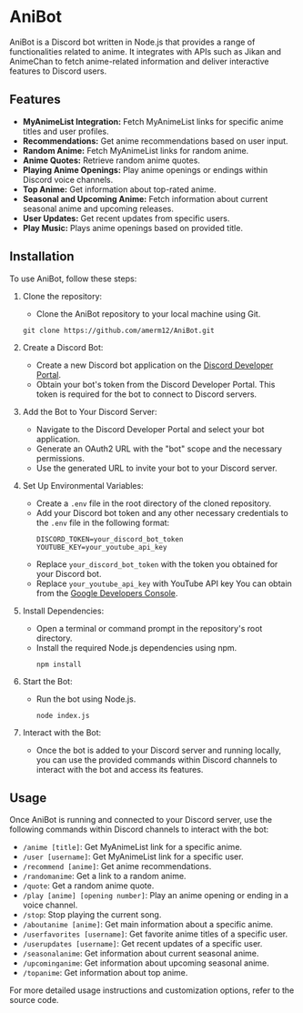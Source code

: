 # AniBot

AniBot is a Discord bot written in Node.js that provides a range of functionalities related to anime. It integrates with APIs such as Jikan and AnimeChan to fetch anime-related information and deliver interactive features to Discord users.

## Features

- **MyAnimeList Integration:** Fetch MyAnimeList links for specific anime titles and user profiles.
- **Recommendations:** Get anime recommendations based on user input.
- **Random Anime:** Fetch MyAnimeList links for random anime.
- **Anime Quotes:** Retrieve random anime quotes.
- **Playing Anime Openings:** Play anime openings or endings within Discord voice channels.
- **Top Anime:** Get information about top-rated anime.
- **Seasonal and Upcoming Anime:** Fetch information about current seasonal anime and upcoming releases.
- **User Updates:** Get recent updates from specific users.
- **Play Music:** Plays anime openings based on provided title.

## Installation

To use AniBot, follow these steps:

1. Clone the repository:
   - Clone the AniBot repository to your local machine using Git.
   ```
   git clone https://github.com/amerm12/AniBot.git
   ```
2. Create a Discord Bot:
   - Create a new Discord bot application on the [Discord Developer Portal](https://discord.com/developers/applications).
   - Obtain your bot's token from the Discord Developer Portal. This token is required       for the bot to connect to Discord servers.

3. Add the Bot to Your Discord Server:
   - Navigate to the Discord Developer Portal and select your bot application.
   - Generate an OAuth2 URL with the "bot" scope and the necessary permissions.
   - Use the generated URL to invite your bot to your Discord server.

4. Set Up Environmental Variables:
   - Create a `.env` file in the root directory of the cloned repository.
   - Add your Discord bot token and any other necessary credentials to the `.env` file       in the following format:
     ```plaintext
     DISCORD_TOKEN=your_discord_bot_token
     YOUTUBE_KEY=your_youtube_api_key
     ```
   - Replace `your_discord_bot_token` with the token you obtained for your Discord bot.
   - Replace `your_youtube_api_key` with YouTube API key You can obtain from the [Google Developers Console](https://console.developers.google.com/).

5. Install Dependencies:
   - Open a terminal or command prompt in the repository's root directory.
   - Install the required Node.js dependencies using npm.
     ```
     npm install
     ```
     
6. Start the Bot:
   - Run the bot using Node.js.
     ```
     node index.js
     ```
7. Interact with the Bot:
   - Once the bot is added to your Discord server and running locally, you can use the       provided commands within Discord channels to interact with the bot and access its       features.


## Usage

Once AniBot is running and connected to your Discord server, use the following commands within Discord channels to interact with the bot:

- `/anime [title]`: Get MyAnimeList link for a specific anime.
- `/user [username]`: Get MyAnimeList link for a specific user.
- `/recommend [anime]`: Get anime recommendations.
- `/randomanime`: Get a link to a random anime.
- `/quote`: Get a random anime quote.
- `/play [anime] [opening number]`: Play an anime opening or ending in a voice channel.
- `/stop`: Stop playing the current song.
- `/aboutanime [anime]`: Get main information about a specific anime.
- `/userfavorites [username]`: Get favorite anime titles of a specific user.
- `/userupdates [username]`: Get recent updates of a specific user.
- `/seasonalanime`: Get information about current seasonal anime.
- `/upcominganime`: Get information about upcoming seasonal anime.
- `/topanime`: Get information about top anime.

For more detailed usage instructions and customization options, refer to the source code.

